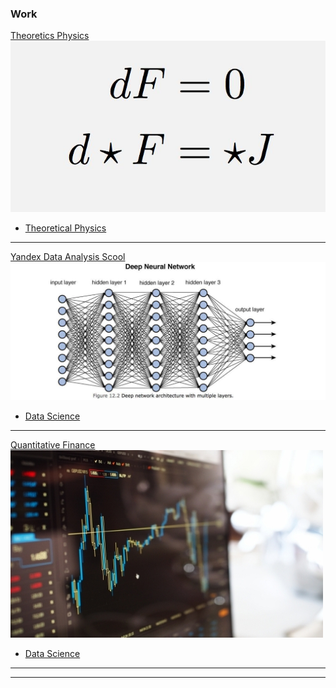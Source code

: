 ### Work 

[Theoretics Physics](/sample_page)
<img src="images/theorphys.jpg?raw=true"/>
- [Theoretical Physics](http://example.com/)
---
[Yandex Data Analysis Scool](/pdf/sample_presentation.pdf)
 <img src="images/datascience.jpeg?raw=true"/>
- [Data Science](http://example.com/)
---
[Quantitative Finance](http://example.com/)
<img src="images/quantfin.jpeg?raw=true"/>
- [Data Science](http://example.com/)
---


---





<!-- Remove above link if you don't want to attibute -->
